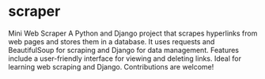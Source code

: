# scraper
Mini Web Scraper A Python and Django project that scrapes hyperlinks from web pages and stores them in a database. It uses requests and BeautifulSoup for scraping and Django for data management. Features include a user-friendly interface for viewing and deleting links. Ideal for learning web scraping and Django. Contributions are welcome!
